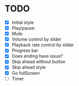 # TODO

- [x] Initial style
- [x] Play/pause
- [x] Mute
- [x] Volume control by slider
- [x] Playback rate control by slider
- [x] Progress bar
- [x] Does ending have issue?
- [x] Skip ahead without button
- [x] Skip ahead style
- [x] Go fullScreen
- [ ] Timer
